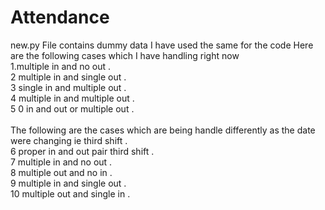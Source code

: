 # Attendance

new.py File contains dummy data I have used the same for the code
Here are the following cases which I have handling right now </br>
1.multiple in and no out .</br>
2 multiple in and single out .</br>
3 single in and multiple out .</br>
4 multiple in and multiple out .</br>
5 0 in and out or multiple out .</br>
</br>
The following are the cases which are being handle differently as the date were changing ie third shift .</br>
6 proper in and out pair third shift .</br>
7 multiple in and no out .</br>
8 multiple out and no in .</br>
9 multiple in and single out . </br>
10 multiple out and single in .</br>

